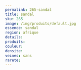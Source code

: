 ```yaml
---
permalink: 265-sandal
title: sandal
sku: 265
image: /img/produits/default.jpg
essence: sandal
region: afrique
details: 
produits:
couleur: 
densite: 
veines: sans
rarete: 
---
```

